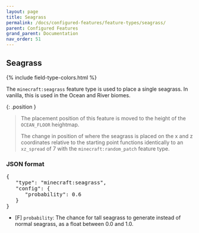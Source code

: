 ```yaml
---
layout: page
title: Seagrass
permalink: /docs/configured-features/feature-types/seagrass/
parent: Configured Features
grand_parent: Documentation
nav_order: 51
---
```


## Seagrass

<head>
    {% include field-type-colors.html %}
</head>

The `minecraft:seagrass` feature type is used to place a single seagrass. In vanilla, this is used in the Ocean and River biomes.

{: .position }
> The placement position of this feature is moved to the height of the `OCEAN_FLOOR` heightmap.
>
> The change in position of where the seagrass is placed on the x and z coordinates relative to the starting point functions identically to an `xz_spread` of 7 with the `minecraft:random_patch` feature type.

### JSON format

<pre>
{
   "type": "minecraft:seagrass",
   "config": {
      "probability": 0.6
   }
}
</pre>

* <span float>[F]</span> `probability`: The chance for tall seagrass to generate instead of normal seagrass, as a float between 0.0 and 1.0.